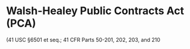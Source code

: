 # Walsh-Healey Public Contracts Act (PCA)

(41 USC §6501 et seq.; 41 CFR Parts 50-201, 202, 203, and 210